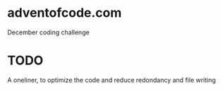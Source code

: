 # adventofcode.com
December coding challenge

# TODO
A oneliner, to optimize the code and reduce redondancy and file writing
